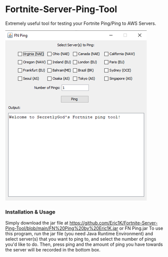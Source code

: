 # Fortnite-Server-Ping-Tool
Extremely useful tool for testing your Fortnite Ping/Ping to AWS Servers.

![Screenshot of Program](https://github.com/Eric1K/Fortnite-Server-Ping-Tool/blob/main/Screenshot%202021-07-02%20001135.png)

### Installation & Usage
Simply download the jar file at https://github.com/Eric1K/Fortnite-Server-Ping-Tool/blob/main/FN%20Ping%20by%20Eric1K.jar or FN Ping.jar
To use this program, run the jar file (you need Java Runtime Environment) and select server(s) that you want to ping to, and select the number of pings you'd like to do.
Then, press ping and the amount of ping you have towards the server will be recorded in the bottom box.
